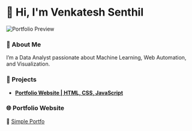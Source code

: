 # 👋 Hi, I'm Venkatesh Senthil

![Portfolio Preview](![simpleportfoliopic](https://github.com/user-attachments/assets/e52191e4-491e-4154-b93e-adef162f76bf)
)

### 💼 About Me
I’m a Data Analyst passionate about Machine Learning, Web Automation, and Visualization.

### 🚀 Projects
- **[Portfolio Website | HTML, CSS, JavaScript](https://senthilvenkatesh.github.io/Simple-Portfolio/)**

### 🌐 Portfolio Website
🔗 [Simple Portfo](https://senthilvenkatesh.github.io/Simple-Portfolio/)
